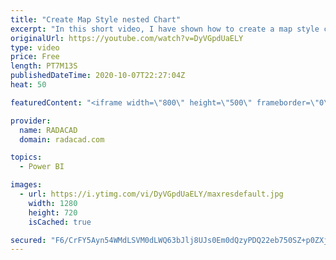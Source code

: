 ```yaml
---
title: "Create Map Style nested Chart"
excerpt: "In this short video, I have shown how to create a map style chart with a bar chart or packed scatter chart  or using images"
originalUrl: https://youtube.com/watch?v=DyVGpdUaELY
type: video
price: Free
length: PT7M13S
publishedDateTime: 2020-10-07T22:27:04Z
heat: 50

featuredContent: "<iframe width=\"800\" height=\"500\" frameborder=\"0\" src=\"https://www.youtube.com/embed/DyVGpdUaELY\" allow=\"accelerometer; autoplay; encrypted-media; gyroscope; picture-in-picture\" allowfullscreen></iframe>"

provider:
  name: RADACAD
  domain: radacad.com

topics:
  - Power BI

images:
  - url: https://i.ytimg.com/vi/DyVGpdUaELY/maxresdefault.jpg
    width: 1280
    height: 720
    isCached: true

secured: "F6/CrFY5Ayn54WMdLSVM0dLWQ63bJlj8UJs0Em0dQzyPDQ22eb750SZ+p0ZXjAbzZZFWnf3EyaTxZp1jqUH7JA5nN1jcU88YA/Rm/SF6m4JmgSx4Q6mbgiiILvC75RnvqBJ51ZT8DjfOgbCn6kalh5xzKRRLhD3bfqVE2fYdNqeYsHPkiuqNJnRTkv0PNv2hUYm0T+StTLEoy0ZSskoxOadxCQ3DXu8adLlkRxUgM7wjGVb/xVEfSDZlO5xSpxqgoAzuZLIkd5+M3F+ovXYSHFD2FQKTTcU7jhGJnDhBkqztGYo5NftUgyoUE6kZb9faJ1jgKW2yhhCAzz/lEeSu2lVJ/qUKeXHOsqgdHz196D7TUhTTu3xgAc8jci3YaBComb3PCNYT5EShNM013DNmAmVpZwjAw7eMHFLjBK8MAC8=;OIvocC2hL39Axa0M0VUdiA=="
---
```


